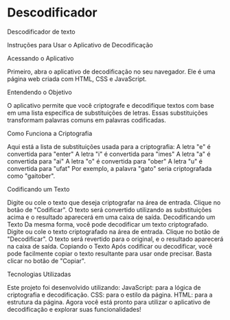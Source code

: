 # Descodificador

Descodificador de texto

Instruções para Usar o Aplicativo de Decodificação

Acessando o Aplicativo

Primeiro, abra o aplicativo de decodificação no seu navegador. Ele é uma página web criada com HTML, CSS e JavaScript.

Entendendo o Objetivo

O aplicativo permite que você criptografe e decodifique textos com base em uma lista específica de substituições de letras. Essas substituições transformam palavras comuns em palavras codificadas.

Como Funciona a Criptografia

Aqui está a lista de substituições usada para a criptografia:
A letra "e" é convertida para "enter"
A letra "i" é convertida para "imes"
A letra "a" é convertida para "ai"
A letra "o" é convertida para "ober"
A letra "u" é convertida para "ufat"
Por exemplo, a palavra "gato" seria criptografada como "gaitober".

Codificando um Texto

Digite ou cole o texto que deseja criptografar na área de entrada.
Clique no botão de "Codificar". O texto será convertido utilizando as substituições acima e o resultado aparecerá em uma caixa de saída.
Decodificando um Texto
Da mesma forma, você pode decodificar um texto criptografado. Digite ou cole o texto criptografado na área de entrada.
Clique no botão de "Decodificar". O texto será revertido para o original, e o resultado aparecerá na caixa de saída.
Copiando o Texto
Após codificar ou decodificar, você pode facilmente copiar o texto resultante para usar onde precisar. Basta clicar no botão de "Copiar".

Tecnologias Utilizadas

Este projeto foi desenvolvido utilizando:
JavaScript: para a lógica de criptografia e decodificação.
CSS: para o estilo da página.
HTML: para a estrutura da página.
Agora você está pronto para utilizar o aplicativo de decodificação e explorar suas funcionalidades!
